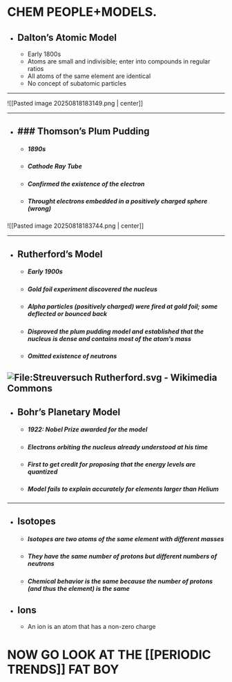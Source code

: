 #                    CHEM PEOPLE+MODELS.  


- ## **Dalton’s Atomic Model**
	-  Early 1800s
	- Atoms are small and indivisible; enter into compounds in regular ratios
	- All atoms of the same element are identical
	- No concept of subatomic particles

----

![[Pasted image 20250818183149.png | center]]

----

- ## **### Thomson’s Plum Pudding**
	- ##### 1890s
	- ##### Cathode Ray Tube
	- #####  Confirmed the existence of the electron
	- ##### Throught electrons embedded in a positively charged sphere (wrong)
![[Pasted image 20250818183744.png | center]]

----

- ## Rutherford’s Model
	- ##### Early 1900s
	- ##### Gold foil experiment discovered the nucleus
	- ##### Alpha particles (positively charged) were fired at gold foil; some deflected or bounced back
	- ##### Disproved the plum pudding model and established that the nucleus is dense and contains most of the atom’s mass
	- ##### Omitted existence of neutrons
![File:Streuversuch Rutherford.svg - Wikimedia Commons](https://lh7-rt.googleusercontent.com/slidesz/AGV_vUfu4XpC4B4wfAZOZlfaLxuojWoiJlFKyRAPaGxHA6NeSQ9Jlz135N_h5VBEfYJfkwPRDDq6tyHG88GG_WmKrstoK5hLb1SKLaDEKsWnmzCZTLxcDnbpoKO9273OtP30H8svJ_gp=s2048?key=yyK5kIo8O8qZj3H0ct0Sjg)
----

- ## Bohr’s Planetary Model
	- ##### 1922: Nobel Prize awarded for the model
	- ##### Electrons orbiting the nucleus already understood at his time
	- ##### First to get credit for proposing that the energy levels are quantized
	- ##### Model fails to explain accurately for elements larger than Helium

-----

- ## Isotopes
	- ##### Isotopes are two atoms of the same element with different masses
	- ##### They have the same number of protons but different numbers of neutrons
	- ##### Chemical behavior is the same because the number of protons (and thus the element) is the same

- ## Ions
	- An ion is an atom that has a non-zero charge

# NOW GO LOOK AT THE [[PERIODIC TRENDS]] FAT BOY